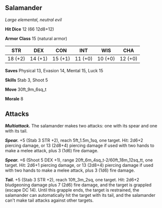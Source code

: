 ## Salamander

*Large elemental, neutral evil*

**Hit Dice** 12 (66 12d8+12)

**Armor Class** 15 (natural armor)

| STR     | DEX     | CON     | INT     | WIS     | CHA     |
|---------|---------|---------|---------|---------|---------|
| 18 (+2) | 14 (+1) | 15 (+1) | 11 (+0) | 10 (+0) | 12 (+0) |

**Saves** Physical 13, Evasion 14, Mental 15, Luck 15

**Skills** Stab 3, Shoot 5

**Move** 30ft\_9m\_6sq\_t

**Morale** 8

## Attacks

***Multiattack.*** The salamander makes two attacks: one with its spear and one with its tail.

***Spear.*** +5 (Stab 3 STR +2), reach 5ft\_1.5m\_1sq, one target. Hit: 2d6+2 piercing damage, or 13 (2d8+4) piercing damage if used with two hands to make a melee attack, plus 3 (1d6) fire damage.

***Spear.*** +6 (Shoot 5 DEX +1), range 20ft\_6m\_4sq\_t-2/60ft\_18m\_12sq\_tt, one target. Hit: 2d6+1 piercing damage, or 13 (2d8+4) piercing damage if used with two hands to make a melee attack, plus 3 (1d6) fire damage.

***Tail.*** +5 (Stab 3 STR +2), reach 10ft\_3m\_2sq, one target. Hit: 2d6+2 bludgeoning damage plus 7 (2d6) fire damage, and the target is grappled (escape DC 14). Until this grapple ends, the target is restrained, the salamander can automatically hit the target with its tail, and the salamander can't make tail attacks against other targets.

